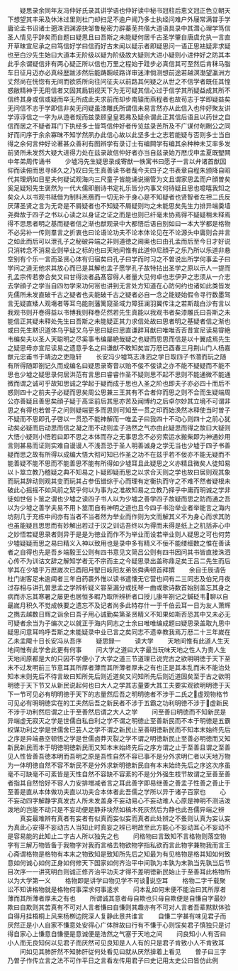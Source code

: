 <!-- { "loadSidebar": true } -->
　　疑思录余同年友冯仲好氏录其讲学语也仲好读中秘书冠柱后恵文冠正色立朝天下想望其丰采及休沐过里则杜门却扫足不逾户阈乃多士执经问难户外屦常满甞手学庸论孟书诏诸士遡洙泗渊源抉邹鲁秘密力辟蓁芜共偕大道语具录中其濳心理学笃信圣人情见乎辞矣而自题曰疑思且曰吾斯之未能疑何居千古圣学肇自唐虞允执一言直开草昧宣尼承之曰笃信好学曰信而好古未闻以疑示者即疑思问一语正思袪疑非求疑也至白沙先生始曰大道本无阶级以疑为阶级故大疑则大进小疑则小进仲好之防其本此乎余谓疑信非有两心疑正所以信也万里之程始于跬步必真信其可至然后肯秣马脂车日征月迈亦必真经歴跋涉然后能踌蹰岐路详审迷津倘测想前途若越溟渤望瀛洲方丈然尚在恍惚有无间而欲质所向往问征夫以前路其何疑之从世之不信学者既任其惶惑敝精神于无用信者又固其扃钥视天下为无可疑其信心过于信学其所疑益成其所不信终其身或信或疑而卒无所成此夫求前而却步南辕而燕程者也故苟志于学即疑益矣无问信不志于学即信非矣无问疑虽漆雕氏所谓信未易言然亦从此信入也仲好聚友讲学谆谆信之一字为从逰者规而兹录顾皇皇若弗及疑余谓此正其信后语且以药世之自信而居之不疑者耳门下执经多士皆笃信仲好者传览兹录苦所及不广谋付剞劂公之同好而问序于余余寡昩不知学然夙办此信心故以此坚多士之志若能疑与否则多士当自得之余何言仲好论著甚众善利有图辨学有录订士有编闗学有编其余种种未艾率多发前贤所未发然大疑大进得力处在兹录故信仲好者亦当自兹录始万厯戊申孟夏既朢闗中年弟周传诵书
　　少墟冯先生疑思录成寄猷一帙寓书曰愿子一言以弁诸首猷因仰而读俯而思寻绎久之乃叹曰先生真善读书者哉今夫四子之书表章自程朱颁降自昭代其理炳如日星夫何疑试观海内三尺童子皆能诵说搦管为文且谓家思孟而户顔曽矣奚足疑矧先生褒然为一代大儒即删诗书定礼乐皆分内事又何待疑且思也噫嘻我知之矣众人以书观书祗借为制科羔鴈而一切无补于身心是不知疑者也贤智者左袒二氏反厌薄圣贤之言为无竒是不屑疑者也不知疑不屑疑则均之未能思矣先生力排异端羮墙尧舜故于四子之书以心读之以身证之证之而是也则已纤毫未协焉得不疑疑稍未释焉得不思思者明之基而疑者信之渐也猷观录中大都悟后语自别如曰一本大学都是格物不必另补一传则羣言之折衷也曰论语论功夫不论本体论见在不论源头中庸则合并言之如此而后可以泄孔子之秘破异端之非则道徳之阃奥也曰由孔孟而后至今日才好说只消转念不消易业则举业之标的也曰天地间惟有此道仲尼顔子之乐乃所以乐道非悬空别有个乐一言而圣贤心体有归宿矣曰孔子曰学而时习之不曽说出所学何事孟子曰学问之道无他求其放心而已是其解也孟子愿学孔子故特拈出圣学之原以示人一提而孔孟宗传若劵合矣又曰甘得淡者品髙容得人者量大见何卓也志伊尹之志须从一介志去学顔子之学当自四勿学来功何宻也讲到无言处方知道在心防何约也诸如此类皆发先儒所未发直破千古之疑者也夫能破千古之疑者必自一念之能疑始假令寻行数墨驾言无疑直矮人观塲者等耳乌能剖藩篱窥圣域力障狂澜羽翼传注之若斯哉白沙有言以我观书则开巻得益以书博我则释巻茫然若先生真能以我观书者矣漆雕氏曰吾斯之未能信正其疑未释处先生曰吾斯之未能疑正其力求信处故曰思者明之基疑者信之渐也或曰先生黙识道体乌乎疑又乌乎思曰疑曰思直谦辞耳猷曰唯唯否否昔宣尼读易甞絶韦编矣夫以圣人天聪明之尽奚事韦编屡絶哉疑之也疑而思思而信是以十翼成焉先生之疑思毋亦宣尼读易之遗意乎名之曰谦猷不敢知矣旹万厯已酉春三月荆山门人杨嘉猷元忠甫书于靖边之吏隐轩
　　长安冯少墟笃志洙泗之学日取四子书濳而玩之随有所得随即劄记久而成编名曰疑思录寄音以贻不佞不佞读之亦不能不疑疑而不能不思也少墟之疑思录何居洪范有言思曰睿睿作圣不疑则思不起不思则不能通微不能通微而谓之诚可乎故知思诚之学起于疑而成于思也入圣之阶也即夫子亦必四十而后不惑则四十之前夫子必疑而思矣周公思兼三王其有不合者仰而思之则不合而生疑端周公亦善疑且善思矣顔子疑于髙坚前后其思亦苦及闻博约之后卓尔妙其立境不可谓非思之有得也若曽子之问则疑端更多而思则可知至一贯之印而始涣然冰释使当时曽子不疑而不思即孔子啓以一贯恐不能神解而一唯孟子曰我四十不动心则四十之前心犹动矣必疑而后动思而信之凝之而不动则孟子浩然之气亦由此疑思而得之故曰大疑则大悟小疑则小悟若曰即不思之本体而存之无事思念不必穷索运水搬柴即为神通妙用言则甚易而证则实难自谩谩人不浅吾恐于圣人明善诚身之学无当也少墟于四子书善疑而思之故有所得以成编大悟大彻可知已作圣之功不在兹乎若不佞亦不能无疑而不能善疑不能不思而不能善思不能有所得如少墟耳且此疑思之义亦精且微矣人徒知易以卜筮立教乃稽疑之典不知易之卜疑即疑而思之以求合天则之学也故曰居则观其象而玩其辞动则观其变而玩其占参伍错综于心而理有定衡执而守之不难不然者疑根未破此心摇摇不如风前之絮乎何以为事为之准故知易之立教乃择乎中庸而明诚之学非徒如世俗卜筮之谓也少墟之读四子书人以为少墟之善学四子故疑而思之防而通之吾以为少墟之善学夫易不用卜筮而自有神明之道也且今四子书治举业者举能言之海内坊刻几于充栋中间亦有当者不当者然为举业而作则为文而解其义不为身心而求其防也虽能疑且思思而有妙解出若过于汉之训诂吾终以为得而未得是纸上之机括非心中之妙悟若疑思录者则异于是是为徳业而作不为举业而设若举业则人疑思之可也何劳少墟疑疑而思之易曰精义入神以致用也是录中多有精义不佞不能缕细数之惟在善读者之自得也先是吾乡端毅王公则有四书意见文简吕公则有四书因问其书皆直接洙泗心传不为训诂文辞之解知学者无不宗而主之今疑思录出盖称鼎足矣王吕二先生而后学其在少墟乎万厯嵗次已酉阳月朢日岐阳友弟张舜典顿首拜撰
　　余自壬辰请告杜门谢客足未逾阈者三年自药裹外惟以读书遣懐无它营也间有二三同志及伯兄月夜过存相与讲孔曽思孟之学辨析疑义甞至漏分或抚琴一曲或歌诗数首始别盖忘其身之病而亦忘其寒暑之屡更也居恒多暇乃取所辨析者口授儿康年劄记之鍼砭韦聊以自朂嵗月积久不觉成帙要之遗忘不及记者尚多此特存什一于千伯云耳一日为友人萧辉之擕去越数日辉之诣余曰吾子用心诚勤矣第圣贤精义不知果如斯否恐其中又未必无可疑者余当为子编次之以就正于海内同志之士余曰唯唯编成题曰疑思录盖取九思中疑思问意耳呜呼吾斯之未能疑录中业已言之矣同志不遗幸教我焉万厯二十三年嵗在乙未孟陬十日长安冯从吾序
　　疑思録一
　　读大学
　　天地间惟有此道人生天地间惟有此学舍此更有何事
　　问大学之道曰大字最当玩味天地之性人为贵人生天地间原都是大的只因不学便小了大学之道三节道理已说完古之欲明明徳于天下至末不过发明前三节意耳其所厚者薄而其所薄者厚未之有也正是其本乱而末不能治处知本末则先后不待言故曰知所先后则近道矣又问知所先后则近道固矣至于古之欲明明徳于天下节又从新民说起何也曰大人之学其志量要大其工夫要实观欲明明徳于天下一节可见必有明明徳于天下的志量然后吾之明明徳者不涉于二氏之虚观物格节可见必有明明徳实在的工夫然后吾之新民者不涉于五霸之功利明徳不涉于虚新民不涉于功利然后谓之止于至善然后谓之大人之学
　　问至善曰明徳而不知新民是异端虚无寂灭之学是世儒自私自利之学不谓之明徳止至善新民而不本于明徳是五霸权谋功利之学是世儒舍巳芸人之学不谓之新民止至善明徳新民而不知本末始终先后之序是异端悬空顿悟之学是世儒卤莽灭裂之学不谓之明徳新民止至善必明徳而又知新民新民而本于明徳明徳新民而又知本末始终先后之序方谓之止于至善且谓之至善见人性皆善吾徳本明而吾明之原是吾性自然不容已事不是分外求明仁者以天地万物为一体明徳自然不容不新民不是分外求新明徳新民自有本末始终先后之序这次序虽毫不可缺毫不可紊皆是天性自然不容缺不容紊的不是分外强生枝节故谓之至善至善者指其自然恰好不容人力安排増减者言之耳此善字即易继善之善孟子性善之善止于至善是直从本体做功夫直以功夫合本体者此吾儒之学所以异于诸子百家也
　　心不妄动四字解静字真发古人所未发盖身不妄动易心不妄动难人心原是神明不测活泼泼地的岂能不动只是不妄动便是静非块然如槁木死灰然后为静也此吾儒异端之辨
　　真妄最难辨有真者有妄者有似真而妄似妄而真者此处辨之不蚤则认真为妄认妄为真此心安得不妄动古人当知止时真妄之辨已明故至此方能心不妄动耳心不妄动不是容易能的此知止二字古人所以独先之也
　　问格物曰言致知不言格物则落空物字有三解万物皆备于我物字对我而言格去物欲物字指私欲而言此物字兼物我而言王心斋谓格物是格物有本末之物致知是致知所先后之知最为有见格物是格其知如何致意如何诚心如何正身如何修天下国家如何齐治平中间孰为本孰为末孰当先孰当后节目次序一一讲究明白则诚正修齐治平功夫才得不差明徳新民始止于至善耳此格物所以为大学第一义
　　格物即是讲学曰物见学不可谈说空耳
　　格物二字千载聚讼不知讲格物就是格物何事深求何事逺求
　　问本乱如何末便不能治曰其所厚者薄而其所薄者厚未之有也
　　所谓诚其意者毋自欺也只毋自欺便是自慊自字最妙欺曰自欺则其苦真有不可对人言者慊曰自慊则其趣亦有不可对人言者吾辈黙默体验自得月挂梧桐上风来杨栁边院深人复静此景共谁言
　　自慊二字甚有味见君子而厌然正是小人自家不慊意处安得心广体胖故曰行有不慊于心则馁矣君子慎独只是讨得自家心上慊意自慊便是意诚便是浩然之气塞于天地之间
　　问良知小人有否曰小人而无良知何以见君子而厌然可见良知是人人有的只是君子肯致小人不肯致耳
　　问如见其肺肝然不知肺肝従何处看见曰就从厌然揜着上看见
　　曽子曰三字乃曽子作传立言之法不可作平日之言看左传用君子曰史记用太史公曰皆仿此例
